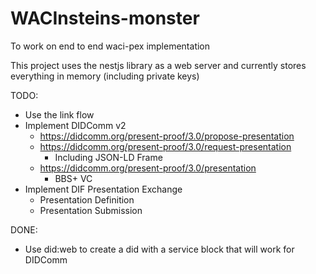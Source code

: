# WACInsteins-monster

To work on end to end waci-pex implementation

This project uses the nestjs library as a web server and currently stores everything in memory (including private keys)

TODO:

- Use the link flow
- Implement DIDComm v2
  - https://didcomm.org/present-proof/3.0/propose-presentation
  - https://didcomm.org/present-proof/3.0/request-presentation
    - Including JSON-LD Frame
  - https://didcomm.org/present-proof/3.0/presentation
    - BBS+ VC
- Implement DIF Presentation Exchange
  - Presentation Definition
  - Presentation Submission

DONE:

- Use did:web to create a did with a service block that will work for DIDComm
